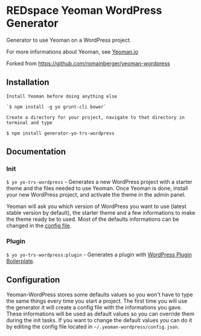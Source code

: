 # REDspace Yeoman WordPress Generator

  Generator to use Yeoman on a WordPress project.

  For more informations about Yeoman, see [Yeoman.io](http://yeoman.io/)

  Forked from https://github.com/romainberger/yeoman-wordpress

## Installation

	Install Yeoman before doing anything else

	`$ npm install -g yo grunt-cli bower`

	Create a directory for your project, navigate to that directory in terminal and type

  `$ npm install generator-yo-trs-wordpress`

## Documentation

### Init

  `$ yo yo-trs-wordpress` - Generates a new WordPress project with a starter theme and the files needed to use Yeoman. Once Yeoman is done, install your new WordPress project, and activate the theme in the admin panel.

  Yeoman will ask you which version of WordPress you want to use (latest stable version by default), the starter theme and a few informations to make the theme ready be to used. Most of the defaults informations can be changed in the [config file](#configuration).

### Plugin

  `$ yo yo-trs-wordpress:plugin` - Generates a plugin with [WordPress Plugin Boilerplate](https://github.com/tommcfarlin/WordPress-Plugin-Boilerplate/tree/master/plugin-boilerplate).

## Configuration

  Yeoman-WordPress stores some defaults values so you won't have to type the same things every time you start a project. The first time you will use the generator it will create a config file with the informations you gave. These informations will be used as default values so you can override them during the init tasks. If you want to change the default values you can do it by editing the config file located in `~/.yeoman-wordpress/config.json`.
